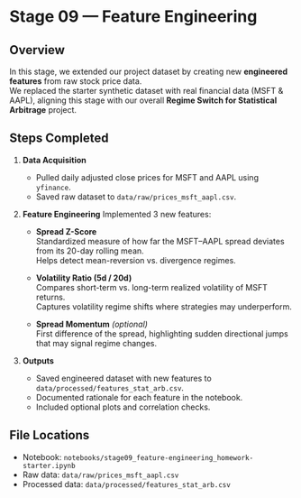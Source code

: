 # Stage 09 — Feature Engineering

## Overview
In this stage, we extended our project dataset by creating new **engineered features** from raw stock price data.  
We replaced the starter synthetic dataset with real financial data (MSFT & AAPL), aligning this stage with our overall **Regime Switch for Statistical Arbitrage** project.

## Steps Completed
1. **Data Acquisition**
   - Pulled daily adjusted close prices for MSFT and AAPL using `yfinance`.
   - Saved raw dataset to `data/raw/prices_msft_aapl.csv`.

2. **Feature Engineering**
   Implemented 3 new features:
   - **Spread Z-Score**  
     Standardized measure of how far the MSFT–AAPL spread deviates from its 20-day rolling mean.  
     Helps detect mean-reversion vs. divergence regimes.  

   - **Volatility Ratio (5d / 20d)**  
     Compares short-term vs. long-term realized volatility of MSFT returns.  
     Captures volatility regime shifts where strategies may underperform.  

   - **Spread Momentum** *(optional)*  
     First difference of the spread, highlighting sudden directional jumps that may signal regime changes.

3. **Outputs**
   - Saved engineered dataset with new features to `data/processed/features_stat_arb.csv`.
   - Documented rationale for each feature in the notebook.
   - Included optional plots and correlation checks.

## File Locations
- Notebook: `notebooks/stage09_feature-engineering_homework-starter.ipynb`
- Raw data: `data/raw/prices_msft_aapl.csv`
- Processed data: `data/processed/features_stat_arb.csv`

